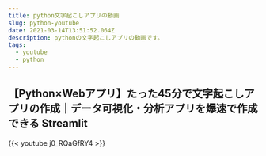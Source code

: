 ```yaml
---
title: python文字起こしアプリの動画
slug: python-youtube
date: 2021-03-14T13:51:52.064Z
description: pythonの文字起こしアプリの動画です。
tags:
  - youtube
  - python
---
```

## 【Python×Webアプリ】たった45分で文字起こしアプリの作成｜データ可視化・分析アプリを爆速で作成できる Streamlit
{{< youtube j0_RQaGfRY4 >}}